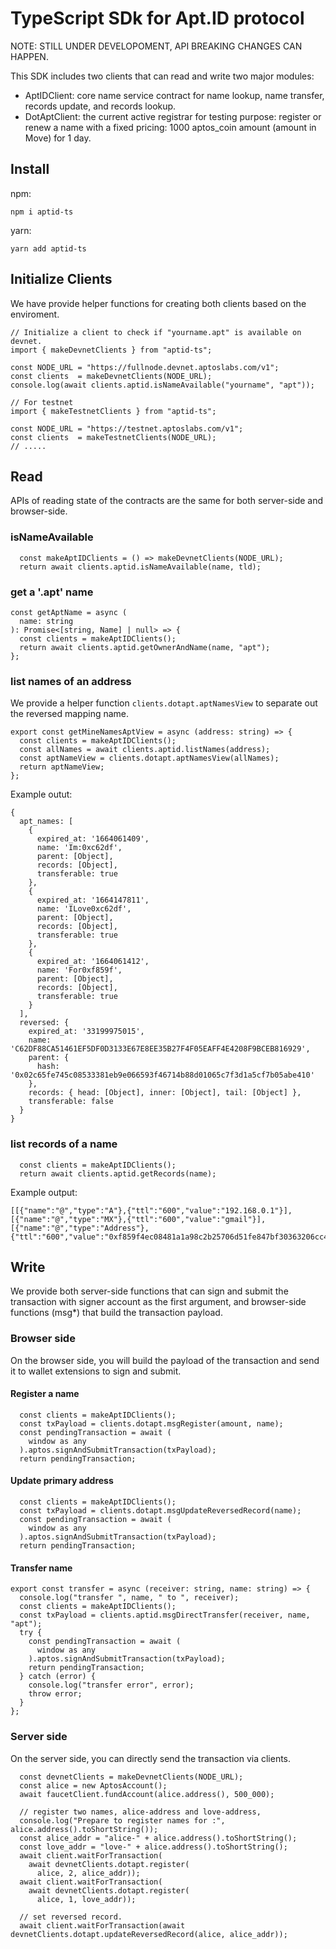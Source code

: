 # TypeScript SDk for Apt.ID protocol
NOTE: STILL UNDER DEVELOPOMENT, API BREAKING CHANGES CAN HAPPEN.

This SDK includes two clients that can read and write two major modules:
+ AptIDClient: core name service contract for name lookup, name transfer,
  records update, and records lookup.
+ DotAptClient: the current active registrar for testing purpose: register or renew
  a name with a fixed pricing: 1000 aptos_coin amount (amount in Move) for 1 day.
## Install
npm:
```
npm i aptid-ts
```
yarn:
```
yarn add aptid-ts
```
## Initialize Clients
We have provide helper functions for creating both clients based on the enviroment.
```
// Initialize a client to check if "yourname.apt" is available on devnet.
import { makeDevnetClients } from "aptid-ts";

const NODE_URL = "https://fullnode.devnet.aptoslabs.com/v1";
const clients  = makeDevnetClients(NODE_URL);
console.log(await clients.aptid.isNameAvailable("yourname", "apt"));

// For testnet
import { makeTestnetClients } from "aptid-ts";

const NODE_URL = "https://testnet.aptoslabs.com/v1";
const clients  = makeTestnetClients(NODE_URL);
// .....
```

## Read
APIs of reading state of the contracts are the same for both server-side and browser-side.
### isNameAvailable
```
  const makeAptIDClients = () => makeDevnetClients(NODE_URL);
  return await clients.aptid.isNameAvailable(name, tld);
```
### get a '.apt' name
```
const getAptName = async (
  name: string
): Promise<[string, Name] | null> => {
  const clients = makeAptIDClients();
  return await clients.aptid.getOwnerAndName(name, "apt");
};
```

### list names of an address
We provide a helper function `clients.dotapt.aptNamesView` to separate out the reversed mapping name.
```
export const getMineNamesAptView = async (address: string) => {
  const clients = makeAptIDClients();
  const allNames = await clients.aptid.listNames(address);
  const aptNameView = clients.dotapt.aptNamesView(allNames);
  return aptNameView;
};
```

Example outut:
```
{
  apt_names: [
    {
      expired_at: '1664061409',
      name: 'Im:0xc62df',
      parent: [Object],
      records: [Object],
      transferable: true
    },
    {
      expired_at: '1664147811',
      name: 'ILove0xc62df',
      parent: [Object],
      records: [Object],
      transferable: true
    },
    {
      expired_at: '1664061412',
      name: 'For0xf859f',
      parent: [Object],
      records: [Object],
      transferable: true
    }
  ],
  reversed: {
    expired_at: '33199975015',
    name: 'C62DF88CA51461EF5DF0D3133E67E8EE35B27F4F05EAFF4E4208F9BCEB816929',
    parent: {
      hash: '0x02c65fe745c08533381eb9e066593f46714b88d01065c7f3d1a5cf7b05abe410'
    },
    records: { head: [Object], inner: [Object], tail: [Object] },
    transferable: false
  }
}
```

### list records of a name
```
  const clients = makeAptIDClients();
  return await clients.aptid.getRecords(name);
```

Example output:
```
[[{"name":"@","type":"A"},{"ttl":"600","value":"192.168.0.1"}],[{"name":"@","type":"MX"},{"ttl":"600","value":"gmail"}],[{"name":"@","type":"Address"},{"ttl":"600","value":"0xf859f4ec08481a1a98c2b25706d51fe847bf30363206cc4af435c4a959fda710"}]]
```

## Write
We provide both server-side functions that can sign and submit the transaction
with signer account as the first argument, and browser-side functions (msg*) that
build the transaction payload.
### Browser side
On the browser side, you will build the payload of the transaction and send it
to wallet extensions to sign and submit.
#### Register a name
```
  const clients = makeAptIDClients();
  const txPayload = clients.dotapt.msgRegister(amount, name);
  const pendingTransaction = await (
    window as any
  ).aptos.signAndSubmitTransaction(txPayload);
  return pendingTransaction;
```
#### Update primary address
```
  const clients = makeAptIDClients();
  const txPayload = clients.dotapt.msgUpdateReversedRecord(name);
  const pendingTransaction = await (
    window as any
  ).aptos.signAndSubmitTransaction(txPayload);
  return pendingTransaction;
```

#### Transfer name
```
export const transfer = async (receiver: string, name: string) => {
  console.log("transfer ", name, " to ", receiver);
  const clients = makeAptIDClients();
  const txPayload = clients.aptid.msgDirectTransfer(receiver, name, "apt");
  try {
    const pendingTransaction = await (
      window as any
    ).aptos.signAndSubmitTransaction(txPayload);
    return pendingTransaction;
  } catch (error) {
    console.log("transfer error", error);
    throw error;
  }
};

```
### Server side
On the server side, you can directly send the transaction via clients.
```
  const devnetClients = makeDevnetClients(NODE_URL);
  const alice = new AptosAccount();
  await faucetClient.fundAccount(alice.address(), 500_000);

  // register two names, alice-address and love-address,
  console.log("Prepare to register names for :", alice.address().toShortString());
  const alice_addr = "alice-" + alice.address().toShortString();
  const love_addr = "love-" + alice.address().toShortString();
  await client.waitForTransaction(
    await devnetClients.dotapt.register(
      alice, 2, alice_addr));
  await client.waitForTransaction(
    await devnetClients.dotapt.register(
      alice, 1, love_addr));

  // set reversed record.
  await client.waitForTransaction(await devnetClients.dotapt.updateReversedRecord(alice, alice_addr));

```
